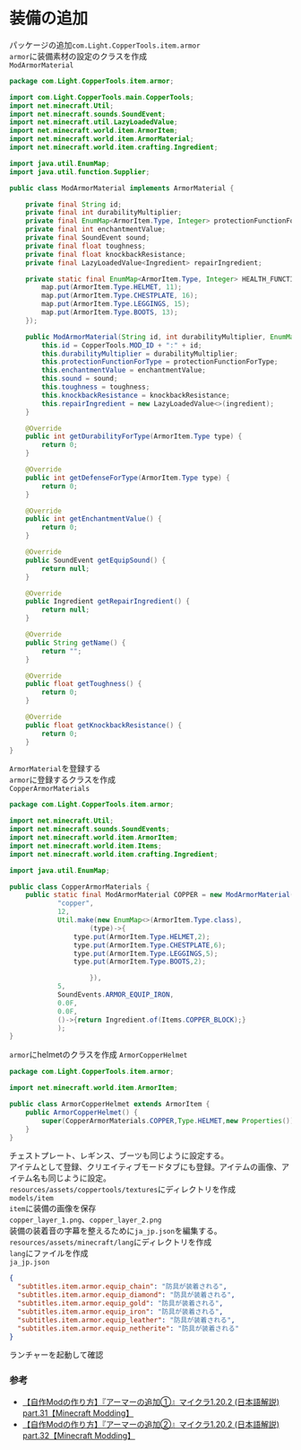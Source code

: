 # 装備の追加

パッケージの追加`com.Light.CopperTools.item.armor`  
`armor`に装備素材の設定のクラスを作成  
    `ModArmorMaterial`
```java
package com.Light.CopperTools.item.armor;

import com.Light.CopperTools.main.CopperTools;
import net.minecraft.Util;
import net.minecraft.sounds.SoundEvent;
import net.minecraft.util.LazyLoadedValue;
import net.minecraft.world.item.ArmorItem;
import net.minecraft.world.item.ArmorMaterial;
import net.minecraft.world.item.crafting.Ingredient;

import java.util.EnumMap;
import java.util.function.Supplier;

public class ModArmorMaterial implements ArmorMaterial {

    private final String id;
    private final int durabilityMultiplier;
    private final EnumMap<ArmorItem.Type, Integer> protectionFunctionForType;
    private final int enchantmentValue;
    private final SoundEvent sound;
    private final float toughness;
    private final float knockbackResistance;
    private final LazyLoadedValue<Ingredient> repairIngredient;

    private static final EnumMap<ArmorItem.Type, Integer> HEALTH_FUNCTION_FOR_TYPE = Util.make(new EnumMap<>(ArmorItem.Type.class), (map) -> {
        map.put(ArmorItem.Type.HELMET, 11);
        map.put(ArmorItem.Type.CHESTPLATE, 16);
        map.put(ArmorItem.Type.LEGGINGS, 15);
        map.put(ArmorItem.Type.BOOTS, 13);
    });

    public ModArmorMaterial(String id, int durabilityMultiplier, EnumMap<ArmorItem.Type, Integer> protectionFunctionForType, int enchantmentValue, SoundEvent sound, float toughness, float knockbackResistance, Supplier<Ingredient> ingredient) {
        this.id = CopperTools.MOD_ID + ":" + id;
        this.durabilityMultiplier = durabilityMultiplier;
        this.protectionFunctionForType = protectionFunctionForType;
        this.enchantmentValue = enchantmentValue;
        this.sound = sound;
        this.toughness = toughness;
        this.knockbackResistance = knockbackResistance;
        this.repairIngredient = new LazyLoadedValue<>(ingredient);
    }

    @Override
    public int getDurabilityForType(ArmorItem.Type type) {
        return 0;
    }

    @Override
    public int getDefenseForType(ArmorItem.Type type) {
        return 0;
    }

    @Override
    public int getEnchantmentValue() {
        return 0;
    }

    @Override
    public SoundEvent getEquipSound() {
        return null;
    }

    @Override
    public Ingredient getRepairIngredient() {
        return null;
    }

    @Override
    public String getName() {
        return "";
    }

    @Override
    public float getToughness() {
        return 0;
    }

    @Override
    public float getKnockbackResistance() {
        return 0;
    }
}
```
`ArmorMaterial`を登録する  
`armor`に登録するクラスを作成  
    `CopperArmorMaterials`
```java
package com.Light.CopperTools.item.armor;

import net.minecraft.Util;
import net.minecraft.sounds.SoundEvents;
import net.minecraft.world.item.ArmorItem;
import net.minecraft.world.item.Items;
import net.minecraft.world.item.crafting.Ingredient;

import java.util.EnumMap;

public class CopperArmorMaterials {
    public static final ModArmorMaterial COPPER = new ModArmorMaterial(
            "copper",
            12,
            Util.make(new EnumMap<>(ArmorItem.Type.class),
                    (type)->{
                type.put(ArmorItem.Type.HELMET,2);
                type.put(ArmorItem.Type.CHESTPLATE,6);
                type.put(ArmorItem.Type.LEGGINGS,5);
                type.put(ArmorItem.Type.BOOTS,2);

                    }),
            5,
            SoundEvents.ARMOR_EQUIP_IRON,
            0.0F,
            0.0F,
            ()->{return Ingredient.of(Items.COPPER_BLOCK);}
            );
}
```
`armor`にhelmetのクラスを作成
    `ArmorCopperHelmet`
```java
package com.Light.CopperTools.item.armor;

import net.minecraft.world.item.ArmorItem;

public class ArmorCopperHelmet extends ArmorItem {
    public ArmorCopperHelmet() {
        super(CopperArmorMaterials.COPPER,Type.HELMET,new Properties());
    }
}
```
チェストプレート、レギンス、ブーツも同じように設定する。  
アイテムとして登録、クリエイティブモードタブにも登録。アイテムの画像、アイテム名も同じように設定。  
`resources/assets/coppertools/textures`にディレクトリを作成  
    `models/item`  
`item`に装備の画像を保存  
    `copper_layer_1.png`、`copper_layer_2.png`  
装備の装着音の字幕を整えるために`ja_jp.json`を編集する。  
`resources/assets/minecraft/lang`にディレクトリを作成  
`lang`にファイルを作成  
    `ja_jp.json`  
```json
{
  "subtitles.item.armor.equip_chain": "防具が装着される",
  "subtitles.item.armor.equip_diamond": "防具が装着される",
  "subtitles.item.armor.equip_gold": "防具が装着される",
  "subtitles.item.armor.equip_iron": "防具が装着される",
  "subtitles.item.armor.equip_leather": "防具が装着される",
  "subtitles.item.armor.equip_netherite": "防具が装着される"
}
```
ランチャーを起動して確認  

### 参考
* [【自作Modの作り方】『アーマーの追加①』マイクラ1.20.2 (日本語解説) part.31【Minecraft Modding】](https://youtu.be/1--cnvRJkkY?si=v-ia8nF0gtkGgF9R)
* [【自作Modの作り方】『アーマーの追加②』マイクラ1.20.2 (日本語解説) part.32【Minecraft Modding】](https://youtu.be/rTB3nvH2Qz4?si=jul943ZMV_-Eqliu)
